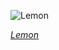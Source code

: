 
![Lemon](https://upload.wikimedia.org/wikipedia/commons/thumb/f/f7/Lemon_-_whole_and_split.jpg/600px-Lemon_-_whole_and_split.jpg)

*[Lemon](https://wikipedia.org/wiki/File:Lemon_-_whole_and_split.jpg)*

